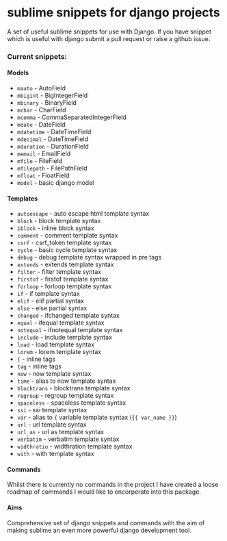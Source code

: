 # sublime snippets for django projects

A set of useful sublime snippets for use with Django. If you have snippet which is useful with django submit a pull request or raise a github issue.

### Current snippets:
#### Models
* `mauto` - AutoField
* `mbigint` - BigIntegerField
* `mbinary` - BinaryField
* `mchar` - CharField
* `mcomma` - CommaSeparatedIntegerField
* `mdate` - DateField
* `mdatetime` - DateTimeField
* `mdecimal` - DateTimeField
* `mduration` - DurationField
* `memail` - EmailField
* `mfile` - FileField
* `mfilepath` - FilePathField
* `mfloat` - FloatField
* `model` - basic django model

#### Templates
* `autoescape` - auto escape html template syntax
* `block` - block template syntax
* `iblock` - inline block syntax
* `comment` - comment template syntax
* `csrf` - csrf_token template syntax
* `cycle` - basic cycle template syntax
* `debug` - debug template syntax wrapped in pre tags
* `extends` - extends template syntax
* `filter` - filter template syntax
* `firstof` - firstof template syntax
* `forloop` - forloop template syntax
* `if` - if template syntax
* `elif` - elif partial syntax
* `else` - else partial syntax
* `changed` - ifchanged template syntax
* `equal` - ifequal template syntax
* `notequal` - ifnotequal template syntax
* `include` - include template syntax
* `load` - load template syntax
* `lorem` - lorem template syntax
* `{` - inline tags
* `tag` - inline tags
* `now` - now template syntax
* `time` - alias to now template syntax
* `blocktrans` - blocktrans template syntax
* `regroup` - regroup template syntax
* `spaceless` - spaceless template syntax
* `ssi` - ssi template syntax
* `var` - alias to `{` variable template syntax (`{{ var_name }}`)
* `url` - url template syntax
* `url_as` - url as template syntax
* `verbatim` - verbatim template syntax
* `widthratio` - widthration template syntax
* `with` - with template syntax


#### Commands
Whilst there is currently no commands in the project I have created a loose roadmap of commands I would like to encorperate into this package.

#### Aims
Comprehensive set of django snippets and commands with the aim of making sublime an even more powerful django development tool.

